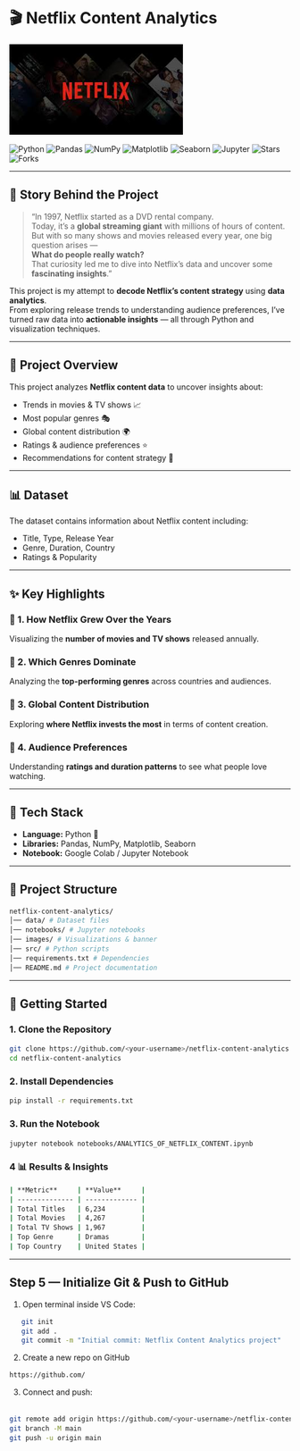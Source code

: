 # 🎬 Netflix Content Analytics  
![Banner](images/banner.png)

![Python](https://img.shields.io/badge/Python-3.10-blue?logo=python&logoColor=white)
![Pandas](https://img.shields.io/badge/Pandas-Data%20Analysis-green?logo=pandas&logoColor=white)
![NumPy](https://img.shields.io/badge/NumPy-Numerical%20Computing-orange?logo=numpy&logoColor=white)
![Matplotlib](https://img.shields.io/badge/Matplotlib-Visualization-blueviolet?logo=plotly&logoColor=white)
![Seaborn](https://img.shields.io/badge/Seaborn-Statistical%20Plots-9cf?logo=python&logoColor=white)
![Jupyter](https://img.shields.io/badge/Jupyter-Notebook-orange?logo=jupyter&logoColor=white)
![Stars](https://img.shields.io/github/stars/githuanand/netflix-content-analytics?style=social)
![Forks](https://img.shields.io/github/forks/githuanand/netflix-content-analytics?style=social)

---

## 🌟 Story Behind the Project  

> “In 1997, Netflix started as a DVD rental company.  
> Today, it’s a **global streaming giant** with millions of hours of content.  
> But with so many shows and movies released every year, one big question arises —  
> **What do people really watch?**  
> That curiosity led me to dive into Netflix’s data and uncover some **fascinating insights**.”

This project is my attempt to **decode Netflix’s content strategy** using **data analytics**.  
From exploring release trends to understanding audience preferences, I’ve turned raw data into **actionable insights** — all through Python and visualization techniques.

---

## 📌 Project Overview  
This project analyzes **Netflix content data** to uncover insights about:  
- Trends in movies & TV shows 📈  
- Most popular genres 🎭  
- Global content distribution 🌍  
- Ratings & audience preferences ⭐  
- Recommendations for content strategy 🎯  

---

## 📊 Dataset  
The dataset contains information about Netflix content including:  
- Title, Type, Release Year  
- Genre, Duration, Country  
- Ratings & Popularity  

---

## ✨ Key Highlights  

### 🔹 1. How Netflix Grew Over the Years  
Visualizing the **number of movies and TV shows** released annually.

### 🔹 2. Which Genres Dominate  
Analyzing the **top-performing genres** across countries and audiences.

### 🔹 3. Global Content Distribution  
Exploring **where Netflix invests the most** in terms of content creation.

### 🔹 4. Audience Preferences  
Understanding **ratings and duration patterns** to see what people love watching.

---

## 🧠 Tech Stack  
- **Language:** Python 🐍  
- **Libraries:** Pandas, NumPy, Matplotlib, Seaborn  
- **Notebook:** Google Colab / Jupyter Notebook  

---

## 📂 Project Structure  

```bash
netflix-content-analytics/
│── data/ # Dataset files
│── notebooks/ # Jupyter notebooks
│── images/ # Visualizations & banner
│── src/ # Python scripts
│── requirements.txt # Dependencies
│── README.md # Project documentation
```


---

## 🚀 Getting Started  

### **1. Clone the Repository**  
```bash
git clone https://github.com/<your-username>/netflix-content-analytics.git
cd netflix-content-analytics
```

### **2. Install Dependencies**

```bash
pip install -r requirements.txt
```

### **3. Run the Notebook**

```bash
jupyter notebook notebooks/ANALYTICS_OF_NETFLIX_CONTENT.ipynb
```


### **4 📊 Results & Insights**

```bash
| **Metric**     | **Value**     |
| -------------- | ------------- |
| Total Titles   | 6,234         |
| Total Movies   | 4,267         |
| Total TV Shows | 1,967         |
| Top Genre      | Dramas        |
| Top Country    | United States |

```



---

## **Step 5 — Initialize Git & Push to GitHub**

1. Open terminal inside VS Code:
```bash
   git init
   git add .
   git commit -m "Initial commit: Netflix Content Analytics project"
```

2. Create a new repo on GitHub
```bash
https://github.com/
```

3. Connect and push:
```bash

git remote add origin https://github.com/<your-username>/netflix-content-analytics.git
git branch -M main
git push -u origin main

```
